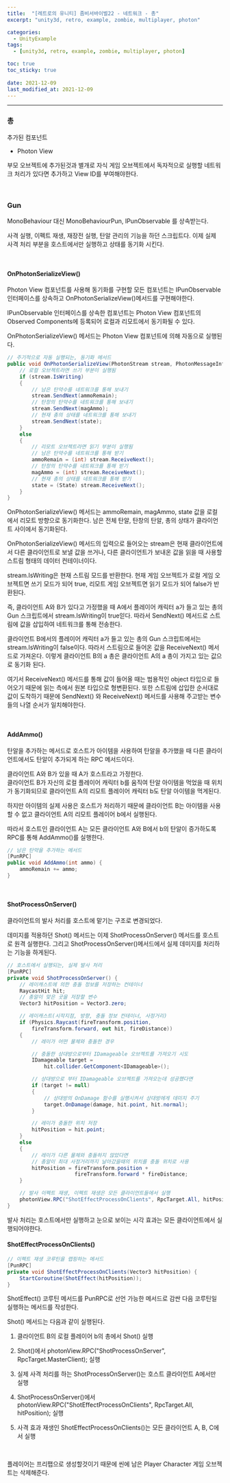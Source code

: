 ```yaml
---
title:  "[레트로의 유니티] 좀비서바이벌22 - 네트워크 - 총"
excerpt: "unity3d, retro, example, zombie, multiplayer, photon"

categories:
  - UnityExample
tags:
  - [unity3d, retro, example, zombie, multiplayer, photon]

toc: true
toc_sticky: true
 
date: 2021-12-09 
last_modified_at: 2021-12-09
---  
```


***  

### 총  

추가된 컴포넌트  

* Photon View

부모 오브젝트에 추가된것과 별개로 자식 게임 오브젝트에서 독자적으로 실행할 네트워크 처리가 있다면 추가하고 View ID를 부여해야한다.  

<br>

### Gun

MonoBehaviour 대신 MonoBehaviourPun, IPunObservable 를 상속받는다.
 

사격 실행, 이펙트 재생, 재장전 실행, 탄알 관리의 기능을 하던 스크립트다. 이제 실제 사격 처리 부분을 호스트에서만 실행하고 상태를 동기화 시킨다.  

<br>

#### OnPhotonSerializeView()

Photon View 컴포넌트를 사용해 동기화를 구현할 모든 컴포넌트는 IPunObservable 인터페이스를 상속하고 OnPhotonSerializeView()메서드를 구현해야한다.  

IPunObservable 인터페이스를 상속한 컴포넌트는 Photon View 컴포넌트의 Observed Components에 등록되어 로컬과 리모트에서 동기화될 수 있다.  

OnPhotonSerializeView() 메서드는 Photon View 컴포넌트에 의해 자동으로 실행된다.  

```cs
// 주기적으로 자동 실행되는, 동기화 메서드
public void OnPhotonSerializeView(PhotonStream stream, PhotonMessageInfo info) {
    // 로컬 오브젝트라면 쓰기 부분이 실행됨
    if (stream.IsWriting)
    {
        // 남은 탄약수를 네트워크를 통해 보내기
        stream.SendNext(ammoRemain);
        // 탄창의 탄약수를 네트워크를 통해 보내기
        stream.SendNext(magAmmo);
        // 현재 총의 상태를 네트워크를 통해 보내기
        stream.SendNext(state);
    }
    else
    {
        // 리모트 오브젝트라면 읽기 부분이 실행됨
        // 남은 탄약수를 네트워크를 통해 받기
        ammoRemain = (int) stream.ReceiveNext();
        // 탄창의 탄약수를 네트워크를 통해 받기
        magAmmo = (int) stream.ReceiveNext();
        // 현재 총의 상태를 네트워크를 통해 받기
        state = (State) stream.ReceiveNext();
    }
}
```

OnPhotonSerializeView() 메서드는 ammoRemain, magAmmo, state 값을 로컬에서 리모트 방향으로 동기화한다. 남은 전체 탄알, 탄창의 탄알, 총의 상태가 클라이언트 사이에서 동기화된다.  

OnPhotonSerializeView() 메서드의 입력으로 들어오는 stream은 현재 클라이언트에서 다른 클라이언트로 보낼 값을 쓰거나, 다른 클라이언트가 보내온 값을 읽을 때 사용할 스트림 형태의 데이터 컨테이너이다.  

stream.IsWriting은 현재 스트림 모드를 반환한다. 현재 게임 오브젝트가 로컬 게임 오브젝트면 쓰기 모드가 되어 true, 리모트 게임 오브젝트면 읽기 모드가 되어 false가 반환된다.  

즉, 클라이언트 A와 B가 있다고 가정했을 때 A에서 플레이어 캐릭터 a가 들고 있는 총의 Gun 스크립트에서 stream.IsWriting이 true읻다. 따라서 SendNext() 메서드로 스트림에 값을 삽입하여 네트워크를 통해 전송한다.  

클라이언트 B에서의 플레이어 캐릭터 a가 들고 있는 총의 Gun 스크립트에서는 stream.IsWriting이 false이다. 따라서 스트림으로 들어온 값을 ReceiveNext() 메서드로 가져온다. 이렇게 클라이언트 B의 a 총은 클라이언트 A의 a 총이 가지고 있는 값으로 동기화 된다.  

여기서 ReceiveNext() 메서드를 통해 값이 들어올 때는 범용적인 object 타입으로 들어오기 때문에 읽는 측에서 원본 타입으로 형변환된다. 또한 스트림에 삽입한 순서대로 값이 도착하기 때문에 SendNext() 와 ReceiveNext() 메서드를 사용해 주고받는 변수들의 나열 순서가 일치해야한다.  

<br>

#### AddAmmo() 

탄알을 추가하는 메서드로 호스트가 아이템을 사용하여 탄알을 추가했을 때 다른 클라이언트에서도 탄알이 추가되게 하는 RPC 메서드이다.  

클라이언트 A와 B가 있을 때 A가 호스트라고 가정한다.  
클라이언트 B가 자신의 로컬 플레이어 캐릭터 b를 움직여 탄알 아이템을 먹었을 때 위치가 동기화되므로 클라이언트 A의 리모트 플레이어 캐릭터 b도 탄알 아이템을 먹게된다.  

하지만 아이템의 실제 사용은 호스트가 처리하기 때문에 클라이언트 B는 아이템을 사용할 수 없고 클라이언트 A의 리모트 플레이어 b에서 실행된다.  

따라서 호스트인 클라이언트 A는 모든 클라이언트 A와 B에서 b의 탄알이 증가하도록 RPC를 통해 AddAmmo()를 실행한다.  

```cs
// 남은 탄약을 추가하는 메서드
[PunRPC]
public void AddAmmo(int ammo) {
    ammoRemain += ammo;
}
```

<br>

#### ShotProcessOnServer()

클라이언트의 발사 처리를 호스트에 맡기는 구조로 변경되었다.  

데미지를 적용하던 Shot() 메서드는 이제 ShotProcessOnServer() 메서드를 호스트로 원격 실행한다. 그리고 ShotProcessOnServer()메서드에서 실제 데미지를 처리하는 기능을 하게된다.  

```cs
// 호스트에서 실행되는, 실제 발사 처리
[PunRPC]
private void ShotProcessOnServer() {
    // 레이캐스트에 의한 충돌 정보를 저장하는 컨테이너
    RaycastHit hit;
    // 총알이 맞은 곳을 저장할 변수
    Vector3 hitPosition = Vector3.zero;

    // 레이캐스트(시작지점, 방향, 충돌 정보 컨테이너, 사정거리)
    if (Physics.Raycast(fireTransform.position,
        fireTransform.forward, out hit, fireDistance))
    {
        // 레이가 어떤 물체와 충돌한 경우

        // 충돌한 상대방으로부터 IDamageable 오브젝트를 가져오기 시도
        IDamageable target =
            hit.collider.GetComponent<IDamageable>();

        // 상대방으로 부터 IDamageable 오브젝트를 가져오는데 성공했다면
        if (target != null)
        {
            // 상대방의 OnDamage 함수를 실행시켜서 상대방에게 데미지 주기
            target.OnDamage(damage, hit.point, hit.normal);
        }

        // 레이가 충돌한 위치 저장
        hitPosition = hit.point;
    }
    else
    {
        // 레이가 다른 물체와 충돌하지 않았다면
        // 총알이 최대 사정거리까지 날아갔을때의 위치를 충돌 위치로 사용
        hitPosition = fireTransform.position +
                      fireTransform.forward * fireDistance;
    }

    // 발사 이펙트 재생, 이펙트 재생은 모든 클라이언트들에서 실행
    photonView.RPC("ShotEffectProcessOnClients", RpcTarget.All, hitPosition);
}
```

발사 처리는 호스트에서만 실행하고 눈으로 보이는 시각 효과는 모든 클라이언트에서 실행되어야한다. 

#### ShotEffectProcessOnClients()

```cs
// 이펙트 재생 코루틴을 랩핑하는 메서드
[PunRPC]
private void ShotEffectProcessOnClients(Vector3 hitPosition) {
    StartCoroutine(ShotEffect(hitPosition));
}
```

ShotEffect() 코루틴 메서드를 PunRPC로 선언 가능한 메서드로 감싼 다음 코루틴일 실행하는 메서드를 작성한다.  


Shot() 메서드는 다음과 같이 실행된다. 

1. 클라이언트 B의 로컬 플레이어 b의 총에서 Shot() 실행 

2. Shot()에서 photonView.RPC("ShotProcessOnServer", RpcTarget.MasterClient); 실행

3. 실제 사격 처리를 하는 ShotProcessOnServer()는 호스트 클라이언트 A에서만 실행

4. ShotProcessOnServer()에서 photonView.RPC("ShotEffectProcessOnClients", RpcTarget.All, hitPosition); 실행

5. 사격 효과 재생인 ShotEffectProcessOnClients()는 모든 클라이언트 A, B, C에서 실행

<br>

플레이어는 프리팹으로 생성할것이기 때문에 씬에 남은 Player Character 게임 오브젝트는 삭제해준다.  